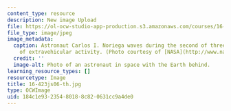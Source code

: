 ```yaml
---
content_type: resource
description: New image Upload
file: https://ol-ocw-studio-app-production.s3.amazonaws.com/courses/16-423j-aerospace-biomedical-and-life-support-engineering-spring-2006/184c1e93235480188c820631cc9a4de0_16-423js06-th.jpg
file_type: image/jpeg
image_metadata:
  caption: Astronaut Carlos I. Noriega waves during the second of three STS-97 sessions
    of extravehicular activity. (Photo courtesy of [NASA](http://www.nasa.gov/).)
  credit: ''
  image-alt: Photo of an astronaut in space with the Earth behind.
learning_resource_types: []
resourcetype: Image
title: 16-423js06-th.jpg
type: OCWImage
uid: 184c1e93-2354-8018-8c82-0631cc9a4de0
---
```

